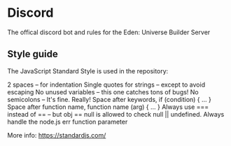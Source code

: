 # Discord
The offical discord bot and rules for the Eden: Universe Builder Server

## Style guide

The JavaScript Standard Style is used in the repository:

2 spaces – for indentation
Single quotes for strings – except to avoid escaping
No unused variables – this one catches tons of bugs!
No semicolons – It's fine. Really!
Space after keywords, if (condition) { ... }
Space after function name, function name (arg) { ... }
Always use === instead of == – but obj == null is allowed to check null || undefined.
Always handle the node.js err function parameter

More info: https://standardjs.com/